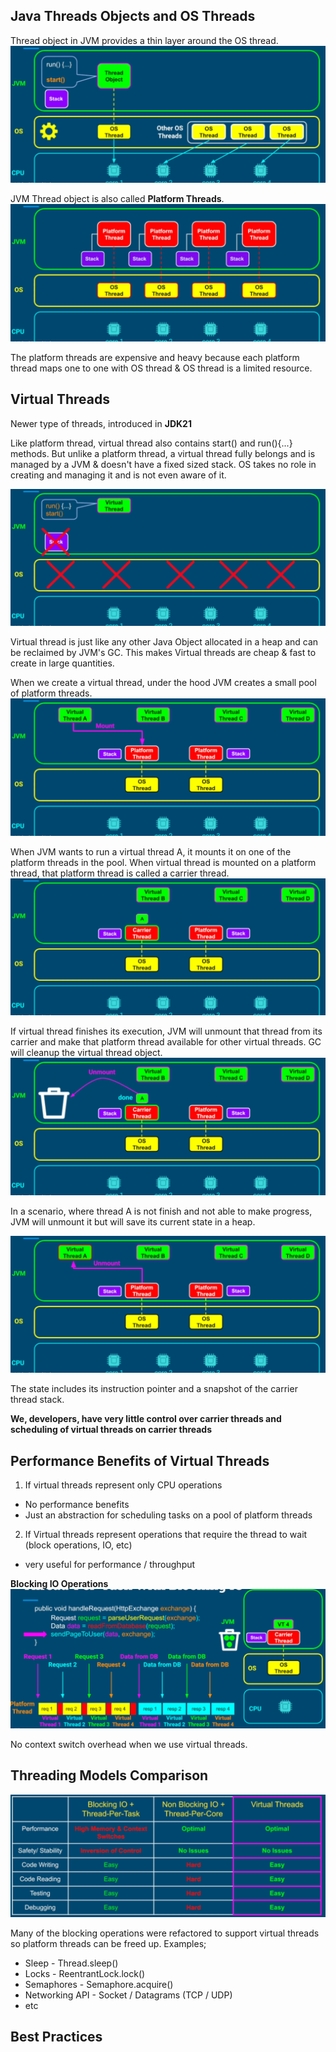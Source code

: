 ## Java Threads Objects and OS Threads
Thread object in JVM provides a thin layer around the OS thread. 
![Virtual Threads!](images/vt1.png)

JVM Thread object is also called **Platform Threads**.
![Virtual Threads!](images/vt2.png)

The platform threads are expensive and heavy because each platform thread maps one to one with OS thread & OS thread is a limited resource.

## Virtual Threads
Newer type of threads, introduced in **JDK21**

Like platform thread, virtual thread also contains start() and run(){...} methods. But unlike a platform thread, a virtual thread fully belongs and is managed by a JVM & doesn't have a fixed sized stack. OS takes no role in creating and managing it and is not even aware of it.

![Virtual Threads!](images/vt3.png)

Virtual thread is just like any other Java Object allocated in a heap and can be reclaimed by JVM's GC. This makes Virtual threads are cheap & fast to create in large quantities.  

When we create a virtual thread, under the hood JVM creates a small pool of platform threads. 
![Virtual Threads!](images/vt4.png)

When JVM wants to run a virtual thread A, it mounts it on one of the platform threads in the pool. When virtual thread is mounted on a platform thread, that platform thread is  called a carrier thread.
![Virtual Threads!](images/vt5.png)

If virtual thread finishes its execution, JVM will unmount that thread from its carrier and make that platform thread available for other virtual threads. GC will cleanup the virtual thread object.
![Virtual Threads!](images/vt6.png)

In a scenario, where thread A is  not finish and not able to make progress, JVM will unmount it but will save its current state in a heap. 

![Virtual Threads!](images/vt7.png)

The state includes its instruction pointer and a snapshot of the carrier thread stack. 

**We, developers, have very little control over carrier threads and scheduling of virtual threads on carrier threads**

## Performance Benefits of Virtual Threads
1. If virtual threads represent only CPU operations
- No performance benefits
- Just an abstraction for scheduling tasks on a pool of platform threads

2. If Virtual threads represent operations that require the thread to wait (block operations, IO, etc)
- very useful for performance / throughput 

**Blocking IO Operations**
![Virtual Threads!](images/vt8.png)

No context switch overhead when we use virtual threads. 

## Threading Models Comparison
![Virtual Threads!](images/vt9.png)

Many of the blocking operations were refactored to support virtual threads so platform threads can be freed up. Examples;
- Sleep - Thread.sleep()
- Locks - ReentrantLock.lock()
- Semaphores - Semaphore.acquire()
- Networking API - Socket / Datagrams (TCP / UDP)
- etc

## Best Practices


